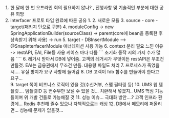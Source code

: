 1. 한 달에 한 번 오프라인 회의 필요하지 않나? , 진행사항 및 기술적인 부분에 대한 공유 희망
2. interfacer 프로토 타입 완료에 따른 공유
	1. 
	2. 새로운 모듈
	3. source - core - target(패키지 단으로 구분)
	4. moduleConfig -> new SpringApplicationBuilder(sourceClass) -> parent(core에 bean을 등록한 후 상속받기 위해 사용) -> run
	5. target - DBInsertModule --> @SnapInterfacerModule 애너테이션 사용 가능
	6. context 분리 필요 느낀 이유 -> restAPI, EAI, File등 사용 케이스 마다 다름
		```
		초기화 동작 시의 가지 수가 많음
		 ````
	6. 레거시 받아서 DB에 넣어줌.  고객의 레거시가 무엇이든 restAPI은 무조건 만들것. EAI는 금융권에서 무조건 만듬. 대용량 파일도 처리
	7. 프로세스가 죽었을 시.... 유실 방지가 요구 사항에 들어감 
	8. DB 고객이 fdb 함수를 만들어야 한다고 요구...  
	9. target 쪽이 비즈니스 로직이 있을 것(수신거부, 스팸 필터링 등)
	10. UMS 웹 템플릿....  템플릿ID 등 변수부만 보낼 수 있을 것... 치환해서 넣겠지.. UMS 핵심 기능들이며 위 개발 건들로 가능해질 것
	11. 성능 이슈...  극대화 방안....? 고객 인프라 환경에... Redis 추천해 줄수 있으나 자첵적으로는 캐싱 
	12. DB에서 메모리에 퍼올리면... 성능에 문제가 없을것...
